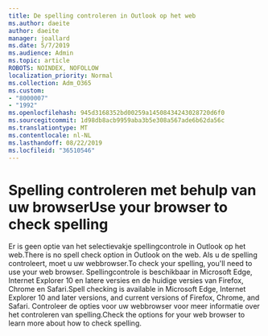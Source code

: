 ```yaml
---
title: De spelling controleren in Outlook op het web
ms.author: daeite
author: daeite
manager: joallard
ms.date: 5/7/2019
ms.audience: Admin
ms.topic: article
ROBOTS: NOINDEX, NOFOLLOW
localization_priority: Normal
ms.collection: Adm_O365
ms.custom:
- "8000007"
- "1992"
ms.openlocfilehash: 945d3168352bd00259a14508434243028720d6f0
ms.sourcegitcommit: 1d98db8acb9959aba3b5e308a567ade6b62da56c
ms.translationtype: MT
ms.contentlocale: nl-NL
ms.lasthandoff: 08/22/2019
ms.locfileid: "36510546"
---
```

# <a name="use-your-browser-to-check-spelling"></a><span data-ttu-id="e597f-102">Spelling controleren met behulp van uw browser</span><span class="sxs-lookup"><span data-stu-id="e597f-102">Use your browser to check spelling</span></span>

<span data-ttu-id="e597f-103">Er is geen optie van het selectievakje spellingcontrole in Outlook op het web.</span><span class="sxs-lookup"><span data-stu-id="e597f-103">There is no spell check option in Outlook on the web.</span></span> <span data-ttu-id="e597f-104">Als u de spelling controleert, moet u uw webbrowser.</span><span class="sxs-lookup"><span data-stu-id="e597f-104">To check your spelling, you'll need to use your web browser.</span></span> <span data-ttu-id="e597f-105">Spellingcontrole is beschikbaar in Microsoft Edge, Internet Explorer 10 en latere versies en de huidige versies van Firefox, Chrome en Safari.</span><span class="sxs-lookup"><span data-stu-id="e597f-105">Spell checking is available in Microsoft Edge, Internet Explorer 10 and later versions, and current versions of Firefox, Chrome, and Safari.</span></span> <span data-ttu-id="e597f-106">Controleer de opties voor uw webbrowser voor meer informatie over het controleren van spelling.</span><span class="sxs-lookup"><span data-stu-id="e597f-106">Check the options for your web browser to learn more about how to check spelling.</span></span>